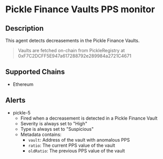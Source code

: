 # Pickle Finance Vaults PPS monitor

## Description

This agent detects decreasements in the Pickle Finance Vaults.
> Vaults are fetched on-chain from PickleRegistry at 0xF7C2DCFF5E947a617288792e289984a2721C4671

## Supported Chains

- Ethereum

## Alerts

- pickle-5
  - Fired when a decreasement is detected in a Pickle Finance Vault
  - Severity is always set to "High"
  - Type is always set to "Suspicious"
  - Metadata contains:
    - `vault`: Address of the vault with anomalous PPS
    - `ratio`: The current PPS value of the vault
    - `oldRatio`: The previous PPS value of the vault
